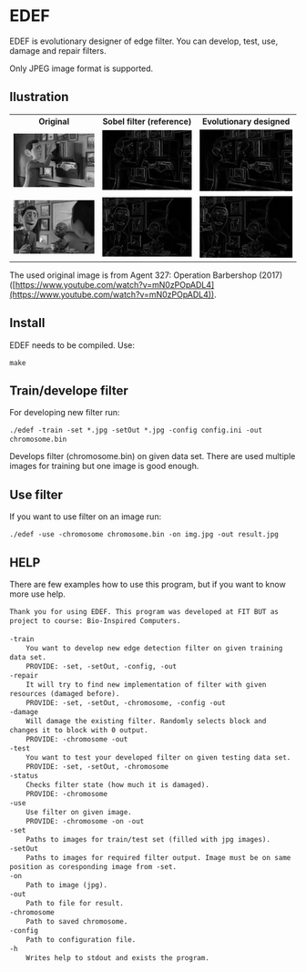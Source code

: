 # EDEF
EDEF is evolutionary designer of edge filter. You can develop, test, use, damage and repair filters.

Only JPEG image format is supported.

## Ilustration
<table>
	<tr>
		<th>Original</th>
		<th>Sobel filter (reference)</th>
		<th>Evolutionary designed</th>
	</tr>
	<tr>
		<td><img src="data/orig.jpg" width="300" alt="original"></td>
		<td><img src="data/sobel.jpg" width="300" alt="Sobel filter"></td>
		<td><img src="data/evo.jpg" width="300" alt="Evolutionary designed"></td>
	</tr>
	<tr>
		<td><img src="data/orig2.jpg" width="300" alt="original"></td>
		<td><img src="data/sobel2.jpg" width="300" alt="Sobel filter"></td>
		<td><img src="data/evo2.jpg" width="300" alt="Evolutionarily designed"></td>
	</tr>
</table>

The used original image is from Agent 327: Operation Barbershop (2017) ([https://www.youtube.com/watch?v=mN0zPOpADL4](https://www.youtube.com/watch?v=mN0zPOpADL4)).
## Install
EDEF needs to be compiled. Use:

    make


## Train/develope filter
For developing new filter run:

    ./edef -train -set *.jpg -setOut *.jpg -config config.ini -out chromosome.bin

Develops filter (chromosome.bin) on given data set. There are used multiple images for training but one image is good enough.

## Use filter
If you want to use filter on an image run:

    ./edef -use -chromosome chromosome.bin -on img.jpg -out result.jpg


## HELP

There are few examples how to use this program, but if you want to know more use help.

    Thank you for using EDEF. This program was developed at FIT BUT as project to course: Bio-Inspired Computers.

	-train
		You want to develop new edge detection filter on given training data set.
		PROVIDE: -set, -setOut, -config, -out
	-repair
		It will try to find new implementation of filter with given resources (damaged before).
		PROVIDE: -set, -setOut, -chromosome, -config -out
	-damage
		Will damage the existing filter. Randomly selects block and changes it to block with 0 output.
		PROVIDE: -chromosome -out
	-test
		You want to test your developed filter on given testing data set.
		PROVIDE: -set, -setOut, -chromosome
	-status
		Checks filter state (how much it is damaged).
		PROVIDE: -chromosome
	-use
		Use filter on given image.
		PROVIDE: -chromosome -on -out
	-set
		Paths to images for train/test set (filled with jpg images).
	-setOut
		Paths to images for required filter output. Image must be on same position as coresponding image from -set.
	-on
		Path to image (jpg).
	-out
		Path to file for result.
	-chromosome
		Path to saved chromosome.
	-config
		Path to configuration file.
	-h
		Writes help to stdout and exists the program.
